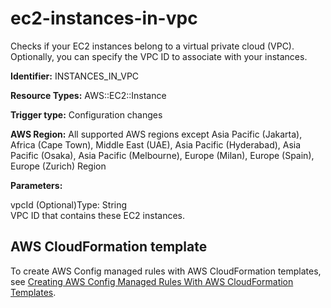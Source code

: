 # ec2\-instances\-in\-vpc<a name="ec2-instances-in-vpc"></a>

Checks if your EC2 instances belong to a virtual private cloud \(VPC\)\. Optionally, you can specify the VPC ID to associate with your instances\.

**Identifier:** INSTANCES\_IN\_VPC

**Resource Types:** AWS::EC2::Instance

**Trigger type:** Configuration changes

**AWS Region:** All supported AWS regions except Asia Pacific \(Jakarta\), Africa \(Cape Town\), Middle East \(UAE\), Asia Pacific \(Hyderabad\), Asia Pacific \(Osaka\), Asia Pacific \(Melbourne\), Europe \(Milan\), Europe \(Spain\), Europe \(Zurich\) Region

**Parameters:**

vpcId \(Optional\)Type: String  
VPC ID that contains these EC2 instances\.

## AWS CloudFormation template<a name="w2aac12c33c15b9d363c17"></a>

To create AWS Config managed rules with AWS CloudFormation templates, see [Creating AWS Config Managed Rules With AWS CloudFormation Templates](aws-config-managed-rules-cloudformation-templates.md)\.